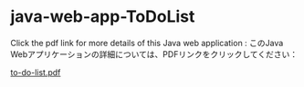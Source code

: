 # java-web-app-ToDoList

Click the pdf link for more details of this Java web application : 
このJava Webアプリケーションの詳細については、PDFリンクをクリックしてください： 

[to-do-list.pdf](https://github.com/RidhwanAmin/java-web-app-ToDoList/files/11477609/to-do-list.pdf)
